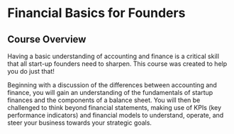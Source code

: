 # Financial Basics for Founders
## Course Overview

Having a basic understanding of accounting and finance is a critical skill that all start-up founders need to sharpen. This course was created to help you do just that! 

Beginning with a discussion of the differences between accounting and finance, you will gain an understanding of the fundamentals of startup finances and the components of a balance sheet. You will then be challenged to think beyond financial statements, making use of KPIs (key performance indicators) and financial models to understand, operate, and steer your business towards your strategic goals.